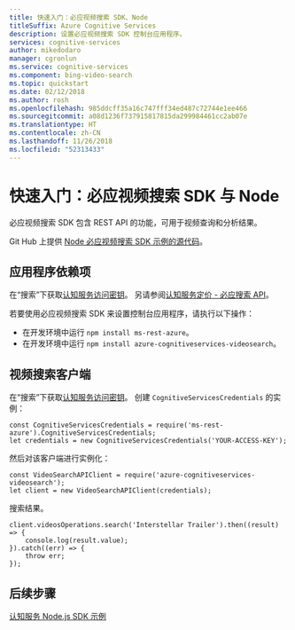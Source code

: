 ```yaml
---
title: 快速入门：必应视频搜索 SDK、Node
titleSuffix: Azure Cognitive Services
description: 设置必应视频搜索 SDK 控制台应用程序。
services: cognitive-services
author: mikedodaro
manager: cgronlun
ms.service: cognitive-services
ms.component: bing-video-search
ms.topic: quickstart
ms.date: 02/12/2018
ms.author: rosh
ms.openlocfilehash: 985ddcff35a16c747fff34ed487c72744e1ee466
ms.sourcegitcommit: a08d1236f737915817815da299984461cc2ab07e
ms.translationtype: HT
ms.contentlocale: zh-CN
ms.lasthandoff: 11/26/2018
ms.locfileid: "52313433"
---
```

# <a name="quickstart-bing-video-search-sdk-with-node"></a>快速入门：必应视频搜索 SDK 与 Node

必应视频搜索 SDK 包含 REST API 的功能，可用于视频查询和分析结果。 

Git Hub 上提供 [Node 必应视频搜索 SDK 示例的源代码](https://github.com/Azure-Samples/cognitive-services-node-sdk-samples/blob/master/Samples/videoSearch.js)。

## <a name="application-dependencies"></a>应用程序依赖项
在“搜索”下获取[认知服务访问密钥](https://azure.microsoft.com/try/cognitive-services/)。  另请参阅[认知服务定价 - 必应搜索 API](https://azure.microsoft.com/pricing/details/cognitive-services/search-api/)。

若要使用必应视频搜索 SDK 来设置控制台应用程序，请执行以下操作：
* 在开发环境中运行 `npm install ms-rest-azure`。
* 在开发环境中运行 `npm install azure-cognitiveservices-videosearch`。

## <a name="video-search-client"></a>视频搜索客户端
在“搜索”下获取[认知服务访问密钥](https://azure.microsoft.com/try/cognitive-services/)。 创建 `CognitiveServicesCredentials` 的实例：
```
const CognitiveServicesCredentials = require('ms-rest-azure').CognitiveServicesCredentials;
let credentials = new CognitiveServicesCredentials('YOUR-ACCESS-KEY');
```
然后对该客户端进行实例化：
```
const VideoSearchAPIClient = require('azure-cognitiveservices-videosearch');
let client = new VideoSearchAPIClient(credentials);
```
搜索结果。
```
client.videosOperations.search('Interstellar Trailer').then((result) => {
    console.log(result.value);
}).catch((err) => {
    throw err;
});

```

<!-- Remove until the response can be replace with a sanitized version.
The code prints `result.value` items to the console without parsing any text. The results will be:
- _type: 'VideoObjectElementType'

![Video results](media/video-search-sdk-node-results.png)
-->

## <a name="next-steps"></a>后续步骤

[认知服务 Node.js SDK 示例](https://github.com/Azure-Samples/cognitive-services-node-sdk-samples)
